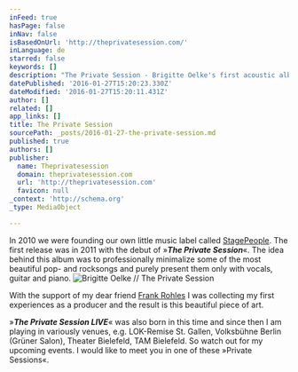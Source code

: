 ```yaml
---
inFeed: true
hasPage: false
inNav: false
isBasedOnUrl: 'http://theprivatesession.com/'
inLanguage: de
starred: false
keywords: []
description: "The Private Session - Brigitte Oelke's first acoustic album"
datePublished: '2016-01-27T15:20:23.330Z'
dateModified: '2016-01-27T15:20:11.431Z'
author: []
related: []
app_links: []
title: The Private Session
sourcePath: _posts/2016-01-27-the-private-session.md
published: true
authors: []
publisher:
  name: Theprivatesession
  domain: theprivatesession.com
  url: 'http://theprivatesession.com'
  favicon: null
_context: 'http://schema.org'
_type: MediaObject

---
```

In 2010 we were founding our own little music label called [StagePeople][0]. The first release was in 2011 with the debut of »_**The Private Session**_«. The idea behind this album was to professionally minimalize some of the most beautiful pop- and rocksongs and purely present them only with vocals, guitar and piano. ![Brigitte Oelke // The Private Session](https://the-grid-user-content.s3-us-west-2.amazonaws.com/6b3b9532-7630-40f1-a8b7-b31e69aabc22.jpg)

With the support of my dear friend [Frank Rohles][1] I was collecting my first experiences as a producer and the result is this beautiful piece of art.

»**_The Private Session LIVE_**« was also born in this time and since then I am playing in variously venues, e.g. LOK-Remise St. Gallen, Volksbühne Berlin (Grüner Salon), Theater Bielefeld, TAM Bielefeld. So watch out for my upcoming events. I would like to meet you in one of these »Private Sessions«.

[0]: http://www.stagepeople.com/
[1]: http://www.frankrohles.de/